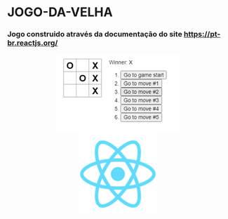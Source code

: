 # JOGO-DA-VELHA

### Jogo construido através da documentação do site https://pt-br.reactjs.org/

<div align="center">
   <img height="180em" src="https://github.com/CarlaMGaldino/JOGO-DA-VELHA/blob/main/jogo-01.png"/>
</div>
  
<div align="center">
   <img height="180em" src="https://github.com/CarlaMGaldino/JOGO-DA-VELHA/blob/main/logo192.png"/>
</div>
